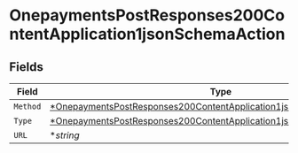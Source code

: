# OnepaymentsPostResponses200ContentApplication1jsonSchemaAction


## Fields

| Field                                                                                                                                                                | Type                                                                                                                                                                 | Required                                                                                                                                                             | Description                                                                                                                                                          | Example                                                                                                                                                              |
| -------------------------------------------------------------------------------------------------------------------------------------------------------------------- | -------------------------------------------------------------------------------------------------------------------------------------------------------------------- | -------------------------------------------------------------------------------------------------------------------------------------------------------------------- | -------------------------------------------------------------------------------------------------------------------------------------------------------------------- | -------------------------------------------------------------------------------------------------------------------------------------------------------------------- |
| `Method`                                                                                                                                                             | [*OnepaymentsPostResponses200ContentApplication1jsonSchemaActionMethod](../../models/shared/onepaymentspostresponses200contentapplication1jsonschemaactionmethod.md) | :heavy_minus_sign:                                                                                                                                                   | N/A                                                                                                                                                                  | GET                                                                                                                                                                  |
| `Type`                                                                                                                                                               | [*OnepaymentsPostResponses200ContentApplication1jsonSchemaActionType](../../models/shared/onepaymentspostresponses200contentapplication1jsonschemaactiontype.md)     | :heavy_minus_sign:                                                                                                                                                   | N/A                                                                                                                                                                  | redirect                                                                                                                                                             |
| `URL`                                                                                                                                                                | **string*                                                                                                                                                            | :heavy_minus_sign:                                                                                                                                                   | N/A                                                                                                                                                                  | www.example.com/payments/finalize                                                                                                                                    |